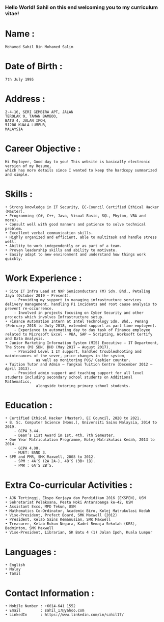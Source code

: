 ### Hello World! Sahil on this end welcoming you to my curriculum vitae!

# Name  : 
	Mohamed Sahil Bin Mohamed Salim
	
# Date of Birth : 
	7th July 1995
	
# Address : 
	2-4-16, SERI GEMBIRA APT, JALAN
	TEROLAK 9, TAMAN BAMBOO,
	BATU 4, JALAN IPOH, 
	51200 KUALA LUMPUR,
	MALAYSIA
  
# Career Objective :
	Hi Employer, Good day to you! This website is basically electronic version of my Resume, 
	which has more details since I wanted to keep the hardcopy summarized and simple. 

# Skills :
	• Strong knowledge in IT Security, EC-Council Certified Ethical Hacker (Master).
	• Programming (C#, C++, Java, Visual Basic, SQL, Phyton, VBA and more).
	• Consult well with good manners and patience to solve technical problem.
	• Excellent verbal communication skills.
	• Highly organized and efficient, able to multitask and handle stress well.
	• Ability to work independently or as part of a team.
	• Proven leadership skills and ability to motivate.
	• Easily adapt to new environment and understand how things work quickly.

# Work Experience :
	• Site IT Infra Lead at NXP Semiconductors (M) Sdn. Bhd., Petaling Jaya (October 2019 – Present).
		- Providing my support in managing infrastructure services delivery management, handling P1 incidents and root cause analysis to prevent re-occurrence.
		- Involved in projects focusing on Cyber Security and other projects which involves Infrastructure setup.
	• Finance Automation Intern at Intel Technology Sdn. Bhd., Penang (February 2018 to July 2018, extended support as part time employee).
		- Experience in automating day to day task of Finance employee related to Microsoft Excel - VBA, SAP – Scripting, Worksoft Certify and Data Analysis.
	• Junior Marketing Information System (MIS) Executive – IT Department, The Store (M) SDN. BHD (May 2017 – August 2017).
		- Provided Level 1 IT support, handled troubleshooting and maintenances of the sever, price changes in the system, 
                  as well as monitoring POS/ Cashier counter.
	• Tuition Tutor and Admin – Tangkas Tuition Centre (December 2012 – April 2013).
		- Provided admin support and teaching support for all level students including secondary school students on Additional Mathematics, 
                  alongside tutoring primary school students.
 
# Education : 
	• Certified Ethical Hacker (Master), EC Council, 2020 to 2021.
	• B. Sc. Computer Science (Hons.), Universiti Sains Malaysia, 2014 to 2019.
		- GCPA 3.44.
		- Dean’s List Award in 1st, 4th, 7th Semester.
	• One Year Matriculation Programme, Kolej Matrikulasi Kedah, 2013 to 2014.
		- GCPA 4.00.
		- MUET: BAND 3.
	• SPM and PMR, SMK Maxwell, 2008 to 2012.
		- SPM : 4A’S (2A 2A-), 4B’S (3B+ 1B).
		- PMR : 6A’S 2B’S.

# Extra Co-curricular Activities : 
	• AJK Tertinggi, Ekspo Kerjaya dan Pendidikan 2016 (EKSPEN), USM
	• Sekretariat Pelaksana, Pesta Hoki Antarabanga ke-42, USM
	• Assistant Exco, MPD Tekun, USM
	• Mathematics Co-Ordinator, Academic Biro, Kolej Matrukulasi Kedah
	• Vise-President, Prefect Board, SMK Maxwell (2012)
	• President, Kelab Sains Kemanusian, SMK Maxwell
	• Treasurer, Kelab Rukun Negara, Kadet Remaja Sekolah (KRS), Badminton, SMK Maxwell
	• Vise-President, Librarian, SK Batu 4 (1) Jalan Ipoh, Kuala Lumpur

# Languages : 
	• English
	• Malay
	• Tamil

# Contact Information : 
	• Mobile Number : +6014-641 1552
	• Email         : sahil_17@yahoo.com
	• LinkedIn      : https://www.linkedin.com/in/sahil17/ 
